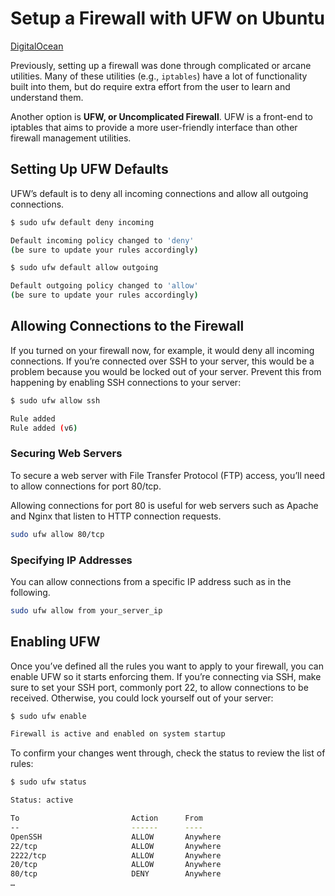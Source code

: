 # Setup a Firewall with UFW on Ubuntu

[DigitalOcean](https://www.digitalocean.com/community/tutorials/how-to-setup-a-firewall-with-ufw-on-an-ubuntu-and-debian-cloud-server)

Previously, setting up a firewall was done through complicated or arcane utilities. Many of these utilities (e.g., `iptables`) have a lot of functionality built into them, but do require extra effort from the user to learn and understand them.

Another option is **UFW, or Uncomplicated Firewall**. UFW is a front-end to iptables that aims to provide a more user-friendly interface than other firewall management utilities.

## Setting Up UFW Defaults

UFW’s default is to deny all incoming connections and allow all outgoing connections.

```bash
$ sudo ufw default deny incoming

Default incoming policy changed to 'deny'
(be sure to update your rules accordingly)

```

```bash
$ sudo ufw default allow outgoing

Default outgoing policy changed to 'allow'
(be sure to update your rules accordingly)
```

## Allowing Connections to the Firewall

If you turned on your firewall now, for example, it would deny all incoming connections. If you’re connected over SSH to your server, this would be a problem because you would be locked out of your server. Prevent this from happening by enabling SSH connections to your server:

```bash
$ sudo ufw allow ssh

Rule added
Rule added (v6)
```

### Securing Web Servers

To secure a web server with File Transfer Protocol (FTP) access, you’ll need to allow connections for port 80/tcp.

Allowing connections for port 80 is useful for web servers such as Apache and Nginx that listen to HTTP connection requests.

```bash
sudo ufw allow 80/tcp
```

### Specifying IP Addresses

You can allow connections from a specific IP address such as in the following.

```bash
sudo ufw allow from your_server_ip
```

## Enabling UFW

Once you’ve defined all the rules you want to apply to your firewall, you can enable UFW so it starts enforcing them. If you’re connecting via SSH, make sure to set your SSH port, commonly port 22, to allow connections to be received. Otherwise, you could lock yourself out of your server:

```bash
$ sudo ufw enable

Firewall is active and enabled on system startup
```

To confirm your changes went through, check the status to review the list of rules:

```bash
$ sudo ufw status

Status: active

To                         Action      From
--                         ------      ----
OpenSSH                    ALLOW       Anywhere
22/tcp                     ALLOW       Anywhere
2222/tcp                   ALLOW       Anywhere
20/tcp                     ALLOW       Anywhere
80/tcp                     DENY        Anywhere
…
```
